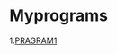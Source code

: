 # Myprograms
1.[PRAGRAM1](https://github.com/Nagavishnu0410/Myprograms/blob/main/PYTHON_PROGRAMS_SET_1.ipynb)
